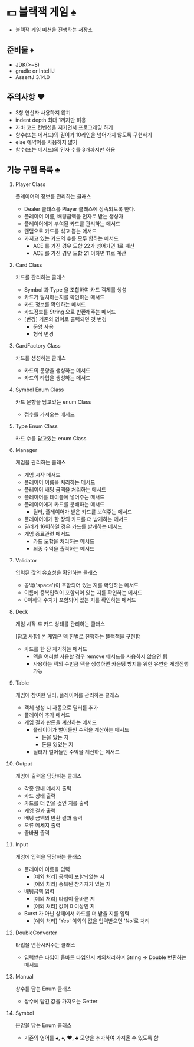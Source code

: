# 💵 블랙잭 게임 ♠ 

- 블랙잭 게임 미션을 진행하는 저장소

## 준비물 ♦

- JDK(>=8)
- gradle or IntelliJ
- AssertJ 3.14.0

## 주의사항 ♥
- 3항 연산자 사용하지 않기
- indent depth 최대 1까지만 허용
- 자바 코드 컨벤션을 지키면서 프로그래밍 하기
- 함수(또는 메서드)의 길이가 10라인을 넘어가지 않도록 구현하기
- else 예약어를 사용하지 않기
- 함수(또는 메서드)의 인자 수를 3개까지만 허용

## 기능 구현 목록 ♣

1. Player Class

    플레이어의 정보를 관리하는 클래스

    - Dealer 클래스를 Player 클래스에 상속되도록 한다.
    - 플레이어 이름, 배팅금액을 인자로 받는 생성자
    - 플레이어에게 부여된 카드를 관리하는 메서드
    - 랜덤으로 카드를 섞고 뽑는 메서드
    - 가지고 있는 카드의 수를 모두 합하는 메서드
        - ACE 를 가진 경우 도합 22가 넘어가면 1로 계산
        - ACE 를 가진 경우 도합 21 이하면 11로 계산

2. Card Class

    카드를 관리하는 클래스

    - Symbol 과 Type 을 조합하여 카드 객체를 생성
    - 카드가 일치하는지를 확인하는 메서드
    - 카드 정보를 확인하는 메서드
    - 카드정보를 String 으로 반환해주는 메서드
    - [변경] 기존의 영어로 출력되던 것 변경
        - 문양 사용
        - 형식 변경

3. CardFactory Class

    카드를 생성하는 클래스
    
    - 카드의 문향을 생성하는 메서드
    - 카드의 타입을 생성하는 메서드

4. Symbol Enum Class

    카드 문향을 담고있는 enum Class
    
    - 점수를 가져오는 메서드

5. Type Enum Class

    카드 수를 담고있는 enum Class
    
6. Manager

    게임을 관리하는 클래스
    - 게임 시작 메서드
    - 플레이어 이름을 처리하는 메서드
    - 플레이어 배팅 금액을 처리하는 메서드
    - 플레이어를 테이블에 넣어주는 메서드
    - 플레이어에게 카드를 분배하는 메서드
        - 딜러, 플레이어가 받은 카드를 보여주는 메서드
    - 플레이어에게 한 장의 카드를 더 받게하는 메서드
    - 딜러가 16이하일 경우 카드를 받게하는 메서드
    - 게임 종료관련 메서드
        - 카드 도합을 처리하는 메서드
        - 최종 수익을 출력하는 메서드
    
7. Validator

    입력된 값의 유효성을 확인하는 클래스
    
    - 공백('space')이 포함되어 있는 지를 확인하는 메서드
    - 이름에 중복입력이 포함되어 있는 지를 확인하는 메서드
    - 0이하의 수치가 포함되어 있는 지를 확인하는 메서드
    
8. Deck

    게임 시작 후 카드 상태를 관리하는 클래스
    
    [참고 사항] 본 게임은 덱 한벌로 진행하는 블랙잭을 구현함
    
    - 카드를 한 장 제거하는 메서드
        - 덱을 여러벌 사용할 경우 remove 메서드를 사용하지 않으면 됨
        - 사용하는 덱의 수만큼 덱을 생성하면 카운팅 방지를 위한 유연한 게임진행 가능
    
9. Table

    게임에 참여한 딜러, 플레이어를 관리하는 클래스
    - 객체 생성 시 자동으로 딜러를 추가
    - 플레이어 추가 메서드
    - 게임 결과 판돈을 계산하는 메서드
        - 플레이어가 벌어들인 수익을 계산하는 메서드
            - 돈을 땄는 지
            - 돈을 잃었는 지
        - 딜러가 벌어들인 수익을 계산하는 메서드
    
10. Output

    게임에 출력을 담당하는 클래스
    - 각종 안내 메세지 출력
    - 카드 상태 출력
    - 카드를 더 받을 것인 지를 출력
    - 게임 결과 출력
    - 배팅 금액의 반환 결과 출력
    - 오류 메세지 출력
    - 줄바꿈 출력    
    
11. Input

    게임에 입력을 담당하는 클래스
    - 플레이어 이름을 입력
        - [예외 처리] 공백이 포함되었는 지
        - [예외 처리] 중복된 참가자가 있는 지
    - 배팅금액 입력
        - [예외 처리] 타입이 올바른 지
        - [예외 처리] 값이 0 이상인 지
    - Burst 가 아닌 상태에서 카드를 더 받을 지를 입력
        - [예외 처리] 'Yes' 이외의 값을 입력받으면 'No'로 처리
    
12. DoubleConverter

    타입을 변환시켜주는 클래스
    - 입력받은 타입이 올바른 타입인지 예외처리하며 String -> Double 변환하는 메서드

13. Manual

    상수를 담는 Enum 클래스
    - 상수에 담긴 값을 가져오는 Getter
    
14. Symbol

    문양을 담는 Enum 클래스
    - 기존의 영어를 ♠, ♦, ♥, ♣ 모양을 추가하여 가져올 수 있도록 함
